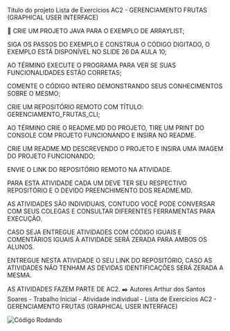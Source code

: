 Título do projeto Lista de Exercícios AC2 - GERENCIAMENTO FRUTAS (GRAPHICAL USER INTERFACE)

🚀 CRIE UM PROJETO JAVA PARA O EXEMPLO DE ARRAYLIST;

SIGA OS PASSOS DO EXEMPLO E CONSTRUA O CÓDIGO DIGITADO, O EXEMPLO ESTÁ DISPONÍVEL NO SLIDE 26 DA AULA 10;

AO TÉRMINO EXECUTE O PROGRAMA PARA VER SE SUAS FUNCIONALIDADES ESTÃO CORRETAS;

COMENTE O CÓDIGO INTEIRO DEMONSTRANDO SEUS CONHECIMENTOS SOBRE O MESMO;

CRIE UM REPOSITÓRIO REMOTO COM TÍTULO: GERENCIAMENTO_FRUTAS_CLI;

AO TÉRMINO CRIE O README.MD DO PROJETO, TIRE UM PRINT DO CONSOLE COM PROJETO FUNCIONANDO E INSIRA NO README.

CRIE UM README.MD DESCREVENDO O PROJETO E INSIRA UMA IMAGEM DO PROJETO FUNCIONANDO;

ENVIE O LINK DO REPOSITÓRIO REMOTO NA ATIVIDADE.

PARA ESTA ATIVIDADE CADA UM DEVE TER SEU RESPECTIVO REPOSITÓRIO E O DEVIDO PREENCHIMENTO DOS README.MD.

AS ATIVIDADES SÃO INDIVIDUAIS, CONTUDO VOCÊ PODE CONVERSAR COM SEUS COLEGAS E CONSULTAR DIFERENTES FERRAMENTAS PARA EXECUÇÃO.

CASO SEJA ENTREGUE ATIVIDADES COM CÓDIGO IGUAIS E COMENTÁRIOS IGUAIS À ATIVIDADE SERÁ ZERADA PARA AMBOS OS ALUNOS.

ENTREGUE NESTA ATIVIDADE O SEU LINK DO REPOSITÓRIO, CASO AS ATIVIDADES NÃO TENHAM AS DEVIDAS IDENTIFICAÇÕES SERÁ ZERADA A MESMA.

AS ATIVIDADES FAZEM PARTE DE AC2. ✒️ Autores Arthur dos Santos Soares - Trabalho Inicial - Atividade individual - Lista de Exercícios AC2 - GERENCIAMENTO FRUTAS (GRAPHICAL USER INTERFACE)

![Código Rodando](https://github.com/ArthurFoda/GERENCIAMENTO_FRUTAS_GUI/blob/main/C%C3%B3digo%20da%20atividade.png)

